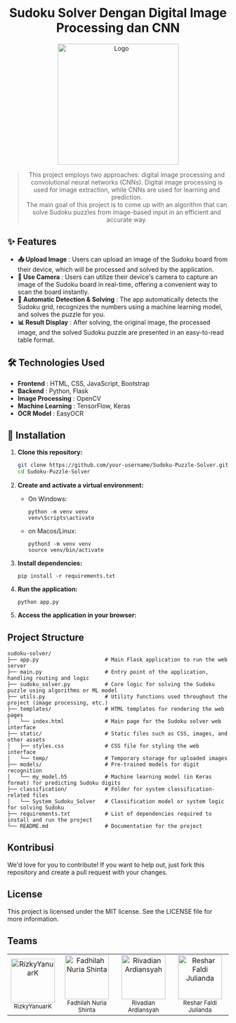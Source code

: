<div align="center">
  <h1>Sudoku Solver Dengan Digital Image Processing dan CNN</h1>
  <img src="https://github.com/rizkyyanuark/SudokuSolver-DataCitra/blob/main/util/sudoku.png" align="center" alt="Logo" width="275" height="275">
  <blockquote>
This project employs two approaches: digital image processing and convolutional neural networks (CNNs). Digital image processing is used for image extraction, while CNNs are used for learning and prediction.
    <br>
The main goal of this project is to come up with an algorithm that can solve Sudoku puzzles from image-based input in an efficient and accurate way.
  </blockquote>
</div>


## ✨ Features

- **📤 Upload Image** : Users can upload an image of the Sudoku board from their device, which will be processed and solved by the application.
- **📸 Use Camera** : Users can utilize their device's camera to capture an image of the Sudoku board in real-time, offering a convenient way to scan the board instantly.
- **🤖 Automatic Detection & Solving** : The app automatically detects the Sudoku grid, recognizes the numbers using a machine learning model, and solves the puzzle for you.
- **📊 Result Display** : After solving, the original image, the processed image, and the solved Sudoku puzzle are presented in an easy-to-read table format.

## 🛠️ Technologies Used
- **Frontend** : HTML, CSS, JavaScript, Bootstrap
- **Backend** : Python, Flask
- **Image Processing** : OpenCV
- **Machine Learning** : TensorFlow, Keras
- **OCR Model** : EasyOCR

## 🚀 Installation

1. **Clone this repository:**

   ```bash
   git clone https://github.com/your-username/Sudoku-Puzzle-Solver.git
   cd Sudoku-Puzzle-Solver
2. **Create and activate a virtual environment:**
   - On Windows:
     ```
     python -m venv venv
     venv\Scripts\activate
     ```
   - on Macos/Linux:
     ```
     python3 -m venv venv
     source venv/bin/activate
     ```
3. **Install dependencies:**
   ```
   pip install -r requirements.txt
   ```
4. **Run the application:**
   ```
   python app.py
   ```
5. **Access the application in your browser:**


## Project Structure

```
sudoku-solver/
├── app.py                     # Main Flask application to run the web server
├── main.py                    # Entry point of the application, handling routing and logic
├── sudoku_solver.py           # Core logic for solving the Sudoku puzzle using algorithms or ML model
├── utils.py                   # Utility functions used throughout the project (image processing, etc.)
├── templates/                 # HTML templates for rendering the web pages
│   └── index.html             # Main page for the Sudoku solver web interface
├── static/                    # Static files such as CSS, images, and other assets
│   ├── styles.css             # CSS file for styling the web interface
│   └── temp/                  # Temporary storage for uploaded images
├── models/                    # Pre-trained models for digit recognition
│   └── my_model.h5            # Machine learning model (in Keras format) for predicting Sudoku digits
├── classification/            # Folder for system classification-related files
│   └── System_Sudoku_Solver   # Classification model or system logic for solving Sudoku
├── requirements.txt           # List of dependencies required to install and run the project
└── README.md                  # Documentation for the project
```


## Kontribusi
We'd love for you to contribute! If you want to help out, just fork this repository and create a pull request with your changes.

## License
This project is licensed under the MIT license. See the LICENSE file for more information.


## Teams
<div align="center">
  <table style="margin: auto;">
    <tr>
      <td align="center">
  <a href="https://github.com/rizkyyanuark">
    <img src="https://avatars.githubusercontent.com/u/82692777?v=4" width="100px;" alt="RizkyYanuarK"/>
  </a>
  <br />
  <sub>RizkyYanuarK</sub>
</td>
<td align="center">
  <a href="https://github.com/fadhilahnuria">
    <img src="https://avatars.githubusercontent.com/u/114966285?v=4" width="100px;" alt="Fadhilah Nuria Shinta"/>
  </a>
  <br />
  <sub>Fadhilah Nuria Shinta</sub>
</td>
<td align="center">
  <a href="https://github.com/prenji3">
    <img src="https://avatars.githubusercontent.com/u/171494212?v=4" width="100px;" alt="Rivadian Ardiansyah"/>
  </a>
  <br />
  <sub>Rivadian Ardiansyah</sub>
</td>
<td align="center">
  <a href="https://github.com/resharjuliand">
    <img src="https://avatars.githubusercontent.com/u/171216405?v=4" width="100px;" alt="Reshar Faldi Julianda"/>
  </a>
  <br />
  <sub>Reshar Faldi Julianda</sub>
</td>
  </table>
</div>
